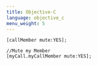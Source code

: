 ```yaml
---
title: Objective-C
language: objective_c
menu_weight: 5
---
```


```objective_c
[callMember mute:YES];

//Mute my Member
[myCall.myCallMember mute:YES];

```
